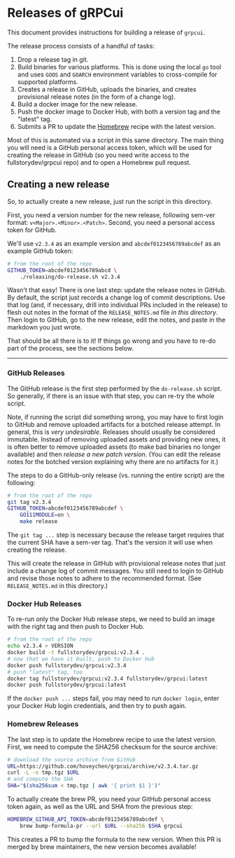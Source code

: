 # Releases of gRPCui

This document provides instructions for building a release of `grpcui`.

The release process consists of a handful of tasks:
1. Drop a release tag in git.
2. Build binaries for various platforms. This is done using the local `go` tool and uses `GOOS` and `GOARCH` environment variables to cross-compile for supported platforms.
3. Creates a release in GitHub, uploads the binaries, and creates provisional release notes (in the form of a change log).
4. Build a docker image for the new release.
5. Push the docker image to Docker Hub, with both a version tag and the "latest" tag.
6. Submits a PR to update the [Homebrew](https://brew.sh/) recipe with the latest version.

Most of this is automated via a script in this same directory. The main thing you will need is a GitHub personal access token, which will be used for creating the release in GitHub (so you need write access to the fullstorydev/grpcui repo) and to open a Homebrew pull request.

## Creating a new release

So, to actually create a new release, just run the script in this directory.

First, you need a version number for the new release, following sem-ver format: `v<Major>.<Minor>.<Patch>`. Second, you need a personal access token for GitHub.

We'll use `v2.3.4` as an example version and `abcdef0123456789abcdef` as an example GitHub token:

```sh
# from the root of the repo
GITHUB_TOKEN=abcdef0123456789abcd \
    ./releasing/do-release.sh v2.3.4
```

Wasn't that easy! There is one last step: update the release notes in GitHub. By default, the script just records a change log of commit descriptions. Use that log (and, if necessary, drill into individual PRs included in the release) to flesh out notes in the format of the `RELEASE_NOTES.md` file _in this directory_. Then login to GitHub, go to the new release, edit the notes, and paste in the markdown you just wrote.

That should be all there is to it! If things go wrong and you have to re-do part of the process, see the sections below.

----

### GitHub Releases
The GitHub release is the first step performed by the `do-release.sh` script. So generally, if there is an issue with that step, you can re-try the whole script.

Note, if running the script did something wrong, you may have to first login to GitHub and remove uploaded artifacts for a botched release attempt. In general, this is _very undesirable_. Releases should usually be considered immutable. Instead of removing uploaded assets and providing new ones, it is often better to remove uploaded assets (to make bad binaries no longer available) and then _release a new patch version_. (You can edit the release notes for the botched version explaining why there are no artifacts for it.)

The steps to do a GitHub-only release (vs. running the entire script) are the following:

```sh
# from the root of the repo
git tag v2.3.4
GITHUB_TOKEN=abcdef0123456789abcdef \
    GO111MODULE=on \
    make release
```

The `git tag ...` step is necessary because the release target requires that the current SHA have a sem-ver tag. That's the version it will use when creating the release.

This will create the release in GitHub with provisional release notes that just include a change log of commit messages. You still need to login to GitHub and revise those notes to adhere to the recommended format. (See `RELEASE_NOTES.md` in this directory.)

### Docker Hub Releases

To re-run only the Docker Hub release steps, we need to build an image with the right tag and then push to Docker Hub.

```sh
# from the root of the repo
echo v2.3.4 > VERSION
docker build -t fullstorydev/grpcui:v2.3.4 .
# now that we have it built, push to Docker Hub
docker push fullstorydev/grpcui:v2.3.4
# push "latest" tag, too
docker tag fullstorydev/grpcui:v2.3.4 fullstorydev/grpcui:latest
docker push fullstorydev/grpcui:latest
```

If the `docker push ...` steps fail, you may need to run `docker login`, enter your Docker Hub login credentials, and then try to push again.

### Homebrew Releases

The last step is to update the Homebrew recipe to use the latest version. First, we need to compute the SHA256 checksum for the source archive:

```sh
# download the source archive from GitHub
URL=https://github.com/hoveychen/grpcui/archive/v2.3.4.tar.gz
curl -L -o tmp.tgz $URL
# and compute the SHA
SHA="$(sha256sum < tmp.tgz | awk '{ print $1 }')"
```

To actually create the brew PR, you need your GitHub personal access token again, as well as the URL and SHA from the previous step:

```sh
HOMEBREW_GITHUB_API_TOKEN=abcdef0123456789abcdef \
    brew bump-formula-pr --url $URL --sha256 $SHA grpcui
```

This creates a PR to bump the formula to the new version. When this PR is merged by brew maintainers, the new version becomes available!

